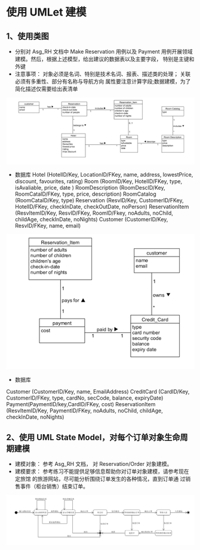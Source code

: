 # 使用 UMLet 建模

## 1、使用类图
- 分别对 Asg_RH 文档中 Make Reservation 用例以及 Payment 用例开展领域建模。然后，根据上述模型，给出建议的数据表以及主要字段，
特别是主键和外键
- 注意事项：
对象必须是名词、特别是技术名词、报表、描述类的处理；
关联必须有多重性、部分有名称与导航方向
属性要注意计算字段;数据建模，为了简化描述仅需要给出表清单

![Make Reservation](https://raw.githubusercontent.com/lishicheng1006/System-analysis-and-design/master/个人作业/image/HW9领域建模1.png)


- 数据库
Hotel (HotelID/Key, LocationID/FKey, name, address, lowestPrice, discount, favourites, rating)
Room (RoomID/Key, HotelID/FKey, type, isAvaliable, price, date )
RoomDescription (RoomDescID/Key, RoomCataID/FKey, type, price, description)
RoomCatalog (RoomCataID/Key, type)
Reservation (ResvID/Key, CustomerID/FKey, HotelID/FKey, checkInDate, checkOutDate, noPerson)
ReservationItem (ResvItemID/Key, ResvID/FKey, RoomID/Fkey, noAdults, noChild, childAge, checkInDate, noNights)
Customer (CustomerID/Key, ResvID/FKey, name, email)

![payment](https://raw.githubusercontent.com/lishicheng1006/System-analysis-and-design/master/个人作业/image/支付领域建模.png)

- 数据库

Customer (CustomerID/Key, name, EmailAddress)
CreditCard (CardID/Key, CustomerID/FKey, type, cardNo, secCode, balance, expiryDate)
Payment(PaymentID/key,CardID/FKey, cost)
ReservationItem (ResvItemID/Key, PaymentID/FKey, noAdults, noChild, childAge, checkInDate, noNights)

## 2、使用 UML State Model，对每个订单对象生命周期建模
- 建模对象： 参考 Asg_RH 文档， 对 Reservation/Order 对象建模。
- 建模要求： 参考练习不能提供足够信息帮助你对订单对象建模，请参考现在 定旅馆 的旅游网站，尽可能分析围绕订单发生的各种情况，直到订单通
过销售事件（柜台销售）结束订单。

![](https://raw.githubusercontent.com/lishicheng1006/System-analysis-and-design/master/个人作业/image/HW9生命周期.png)
